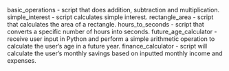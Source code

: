 basic_operations - script that does addition, subtraction and multiplication.
simple_interest - script calculates simple interest.
rectangle_area -  script that calculates the area of a rectangle.
hours_to_seconds - script that converts a specific number of hours into seconds.
future_age_calculator - receive user input in Python and perform a simple arithmetic operation to calculate the user’s age in a future year.
finance_calculator - script will calculate the user’s monthly savings based on inputted monthly income and expenses.
